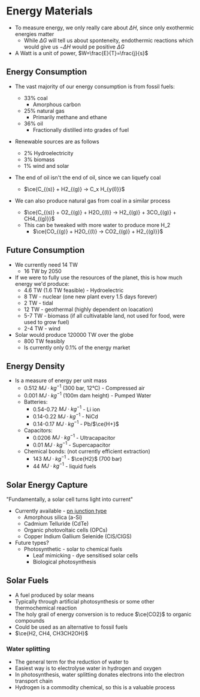 # Energy Materials

* To measure energy, we only really care about $\Delta H$, since only exothermic energies matter
  * While $\Delta G$ will tell us about sponteneity, endothermic reactions which would give us $−\Delta H$ would pe positive $\Delta G$
* A Watt is a unit of power, $W=\frac{E}{T}=\frac{j}{s}$

## Energy Consumption

* The vast majority of our energy consumption is from fossil fuels:
  * 33% coal
    * Amorphous carbon
  * 25% natural gas
    * Primarily methane and ethane
  * 36% oil
    * Fractionally distilled into grades of fuel
* Renewable sources are as follows
  * 2% Hydroelectricity
  * 3% biomass
  * 1% wind and solar

* The end of oil isn't the end of oil, since we can liquefy coal
  
  * $\ce{C_{(s)} + H2_{(g)} -> C_x H_{y(l)}}$
* We can also produce natural gas from coal in a similar process
  * $\ce{C_{(s)} + O2_{(g)} + H2O_{(l)} -> H2_{(g)} + 3CO_{(g)} + CH4_{(g)}}$
  * This can be tweaked with more water to produce more H_2
    * $\ce{CO_{(g)} + H2O_{(l)} -> CO2_{(g)} + H2_{(g)}}$   

## Future Consumption

* We currently need 14 TW
  * 16 TW by 2050
* If we were to fully use the resources of the planet, this is how much energy we'd produce:
  * 4.6 TW (1.6 TW feasible) - Hydroelectric
  * 8 TW - nuclear (one new plant every 1.5 days forever)
  * 2 TW - tidal
  * 12 TW - geothermal (highly dependent on loacation)
  * 5-7 TW - biomass (if all cultivatable land, not used for food, were used to grow fuel)
  * 2-4 TW - wind
* Solar would produce 120000 TW over the globe
  * 800 TW feasibly
  * Is currently only 0.1% of the energy market

## Energy Density

* Is a measure of energy per unit mass
  * 0.512 $MJ\cdot kg^{-1}$  (300 bar, 12°C) - Compressed air
  * 0.001 $MJ\cdot kg^{-1}$  (100m dam height) - Pumped Water
  * Batteries:
    * 0.54-0.72 $MJ\cdot kg^{-1}$  - Li ion
    * 0.14-0.22 $MJ\cdot kg^{-1}$  - NiCd
    * 0.14-0.17 $MJ\cdot kg^{-1}$  - Pb/$\ce{H+}$
  * Capacitors:
    * 0.0206 $MJ\cdot kg^{-1}$  - Ultracapacitor
    * 0.01 $MJ\cdot kg^{-1}$  - Supercapacitor
  * Chemical bonds: (not currently efficient extraction)
    * 143 $MJ\cdot kg^{-1}$  - $\ce{H2}$  (700 bar)
    * 44 $MJ\cdot kg^{-1}$  - liquid fuels

## Solar Energy Capture

"Fundamentally, a solar cell turns light into current"

* Currently available - [pn junction type](../08.%20Photovoltaics/#p-n-junction)
  * Amorphous silica (a-Si)
  * Cadmium Telluride (CdTe)
  * Organic photovoltaic cells (OPCs)
  * Copper Indium Gallium Selenide (CIS/CIGS)
* Future types?
  * Photosynthetic - solar to chemical fuels
    * Leaf mimicking - dye sensitised solar cells
    * Biological photosynthesis

## Solar Fuels

* A fuel produced by solar means
* Typically through artificial photosynthesis or some other thermochemical reaction
* The holy grail of energy conversion is to reduce $\ce{CO2}$  to organic compounds
* Could be used as an alternative to fossil fuels
* $\ce{H2, CH4, CH3CH2OH}$
		

### Water splitting

* The general term for the reduction of water to 
* Easiest way is to electrolyse water in hydrogen and oxygen
* In photosynthesis, water splitting donates electrons into the electron transport chain
* Hydrogen is a commodity chemical, so this is a valuable process
